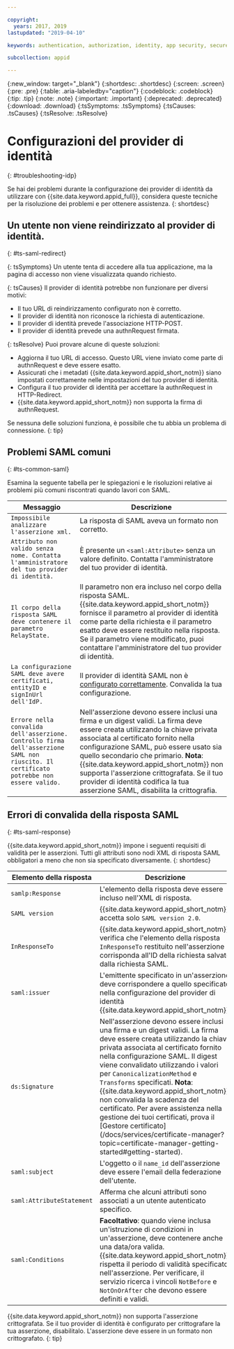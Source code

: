 ```yaml
---

copyright:
  years: 2017, 2019
lastupdated: "2019-04-10"

keywords: authentication, authorization, identity, app security, secure, development, idp, troubleshooting, redirected, validation

subcollection: appid

---
```


{:new_window: target="_blank"}
{:shortdesc: .shortdesc}
{:screen: .screen}
{:pre: .pre}
{:table: .aria-labeledby="caption"}
{:codeblock: .codeblock}
{:tip: .tip}
{:note: .note}
{:important: .important}
{:deprecated: .deprecated}
{:download: .download}
{:tsSymptoms: .tsSymptoms}
{:tsCauses: .tsCauses}
{:tsResolve: .tsResolve}

# Configurazioni del provider di identità
{: #troubleshooting-idp}

Se hai dei problemi durante la configurazione dei provider di identità da utilizzare con {{site.data.keyword.appid_full}}, considera queste tecniche per la risoluzione dei problemi e per ottenere assistenza.
{: shortdesc}


## Un utente non viene reindirizzato al provider di identità.
{: #ts-saml-redirect}

{: tsSymptoms}
Un utente tenta di accedere alla tua applicazione, ma la pagina di accesso non viene visualizzata quando richiesto.

{: tsCauses}
Il provider di identità potrebbe non funzionare per diversi motivi:

* Il tuo URL di reindirizzamento configurato non è corretto.
* Il provider di identità non riconosce la richiesta di autenticazione.
* Il provider di identità prevede l'associazione HTTP-POST.
* Il provider di identità prevede una authnRequest firmata.

{: tsResolve}
Puoi provare alcune di queste soluzioni:

* Aggiorna il tuo URL di accesso. Questo URL viene inviato come parte di authnRequest e deve essere esatto.
* Assicurati che i metadati {{site.data.keyword.appid_short_notm}} siano impostati correttamente nelle impostazioni del tuo provider di identità.
* Configura il tuo provider di identità per accettare la authnRequest in HTTP-Redirect.
* {{site.data.keyword.appid_short_notm}} non supporta la firma di authnRequest.

Se nessuna delle soluzioni funziona, è possibile che tu abbia un problema di connessione.
{: tip}


## Problemi SAML comuni
{: #ts-common-saml}

Esamina la seguente tabella per le spiegazioni e le risoluzioni relative ai problemi più comuni riscontrati quando lavori con SAML.

<table summary="Ogni riga della tabella deve essere letta da sinistra a destra, con lo stato del cluster nella prima colonna e una descrizione nella seconda colonna.">
  <thead>
    <th>Messaggio</th>
    <th>Descrizione</th>
  </thead>
  <tbody>
    <tr>
      <td><code>Impossibile analizzare l'asserzione xml.</code></td>
      <td>La risposta di SAML aveva un formato non corretto.</td>
    </tr>
    <tr>
      <td><code>Attributo non valido senza nome. Contatta l'amministratore del tuo provider di identità.</code></td>
      <td>È presente un <code>&lt;saml:Attribute&gt;</code> senza un valore definito. Contatta l'amministratore del tuo provider di identità.</td>
    </tr>
    <tr>
      <td><code>Il corpo della risposta SAML deve contenere il parametro RelayState.</code></td>
      <td>Il parametro non era incluso nel corpo della risposta SAML. {{site.data.keyword.appid_short_notm}} fornisce il parametro al provider di identità come parte della richiesta e il parametro esatto deve essere restituito nella risposta. Se il parametro viene modificato, puoi contattare l'amministratore del tuo provider di identità. </td>
    </tr>
    <tr>
      <td><code>La configurazione SAML deve avere certificati, entityID e signInUrl dell'IdP.</code></td>
      <td>Il provider di identità SAML non è <a href="/docs/services/appid?topic=appid-enterprise#enterprise" target="_blank">configurato correttamente</a>. Convalida la tua configurazione.</td>
    </tr>
    <tr>
      <td><code>Errore nella convalida dell'asserzione. Controllo firma dell'asserzione SAML non riuscito. Il certificato potrebbe non essere valido.</code></td>
      <td>Nell'asserzione devono essere inclusi una firma e un digest validi. La firma deve essere creata utilizzando la chiave privata associata al certificato fornito nella configurazione SAML, può essere usato sia quello secondario che primario. <strong>Nota</strong>: {{site.data.keyword.appid_short_notm}} non supporta l'asserzione crittografata. Se il tuo provider di identità codifica la tua asserzione SAML, disabilita la crittografia.</td>
    </tr>
  </tbody>
</table>



## Errori di convalida della risposta SAML
{: #ts-saml-response}

{{site.data.keyword.appid_short_notm}} impone i seguenti requisiti di validità per le asserzioni. Tutti gli attributi sono nodi XML di risposta SAML obbligatori a meno che non sia specificato diversamente.
{: shortdesc}


<table summary="Ogni riga della tabella deve essere letta da sinistra a destra, con l'elemento della risposta nella prima colonna e una descrizione nella seconda colonna.">
  <thead>
    <th>Elemento della risposta</th>
    <th>Descrizione</th>
  </thead>
  <tbody>
    <tr>
      <td><code>samlp:Response</code></td>
      <td>L'elemento della risposta deve essere incluso nell'XML di risposta.</td>
    </tr>
    <tr>
      <td><code>SAML version</code></td>
      <td>{{site.data.keyword.appid_short_notm}} accetta solo <code>SAML version 2.0</code>.</td>
    </tr>
    <tr>
      <td><code>InResponseTo</code></td>
      <td>{{site.data.keyword.appid_short_notm}} verifica che l'elemento della risposta <code>InResponseTo</code> restituito nell'asserzione corrisponda all'ID della richiesta salvato dalla richiesta SAML.</td>
    </tr>
    <tr>
      <td><code>saml:issuer</code></td>
      <td>L'emittente specificato in un'asserzione deve corrispondere a quello specificato nella configurazione del provider di identità {{site.data.keyword.appid_short_notm}}.</td>
    </tr>
    <tr>
      <td><code>ds:Signature</code></td>
      <td>Nell'asserzione devono essere inclusi una firma e un digest validi. La firma deve essere creata utilizzando la chiave privata associata al certificato fornito nella configurazione SAML. Il digest viene convalidato utilizzando i valori per <code>CanonicalizationMethod</code> e <code>Transforms</code> specificati. <strong>Nota</strong>: {{site.data.keyword.appid_short_notm}} non convalida la scadenza del certificato. Per avere assistenza nella gestione dei tuoi certificati, prova il [Gestore certificato](/docs/services/certificate-manager?topic=certificate-manager-getting-started#getting-started).</td>
    </tr>
    <tr>
      <td><code>saml:subject</code></td>
      <td>L'oggetto o il <code>name_id</code> dell'asserzione deve essere l'email della federazione dell'utente.</td>
    </tr>
    <tr>
      <td><code>saml:AttributeStatement</code></td>
      <td>Afferma che alcuni attributi sono associati a un utente autenticato specifico.</td>
    </tr>
    <tr>
      <td><code>saml:Conditions</code></td>
      <td><strong>Facoltativo</strong>: quando viene inclusa un'istruzione di condizioni in un'asserzione, deve contenere anche una data/ora valida. {{site.data.keyword.appid_short_notm}} rispetta il periodo di validità specificato nell'asserzione. Per verificare, il servizio ricerca i vincoli <code>NotBefore</code> e <code>NotOnOrAfter</code> che devono essere definiti e validi.</td>
    </tr>
  </tbody>
</table>

{{site.data.keyword.appid_short_notm}} non supporta l'asserzione crittografata. Se il tuo provider di identità è configurato per crittografare la tua asserzione, disabilitalo. L'asserzione deve essere in un formato non crittografato.
{: tip}
